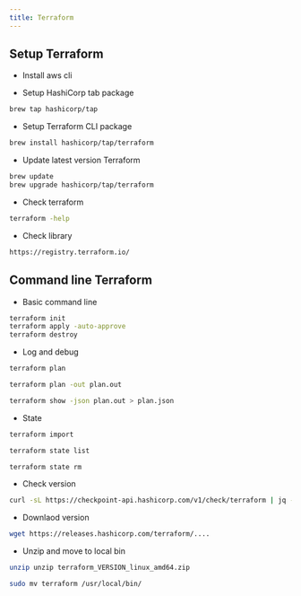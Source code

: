 ```yaml
---
title: Terraform
---
```


## Setup Terraform

- Install aws cli

- Setup HashiCorp tab package

```bash
brew tap hashicorp/tap
```

- Setup Terraform CLI package

```bash
brew install hashicorp/tap/terraform
```

- Update latest version Terraform

```bash
brew update
brew upgrade hashicorp/tap/terraform
```

- Check terraform

```bash
terraform -help
```

- Check library

```bash
https://registry.terraform.io/
```

## Command line Terraform

- Basic command line

```bash
terraform init
terraform apply -auto-approve
terraform destroy
```

- Log and debug

```bash
terraform plan

terraform plan -out plan.out

terraform show -json plan.out > plan.json
```

- State

```bash
terraform import

terraform state list

terraform state rm
```

- Check version

```bash
curl -sL https://checkpoint-api.hashicorp.com/v1/check/terraform | jq -r '.current_version'
```

- Downlaod version

```bash
wget https://releases.hashicorp.com/terraform/....
```

- Unzip and move to local bin

```bash
unzip unzip terraform_VERSION_linux_amd64.zip

sudo mv terraform /usr/local/bin/
```